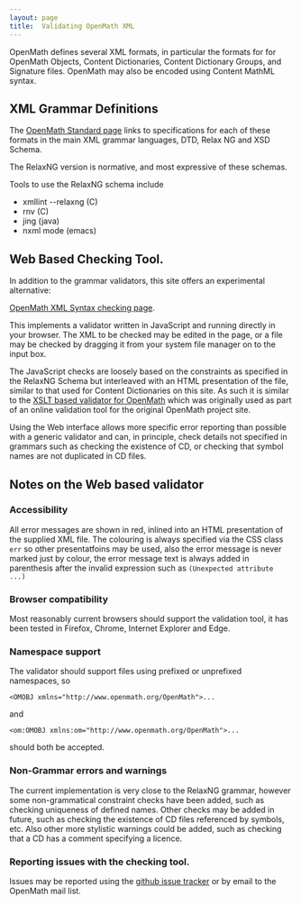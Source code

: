 ```yaml
---
layout: page
title:  Validating OpenMath XML
---
```



OpenMath defines several XML formats, in particular the formats for for OpenMath Objects,
Content Dictionaries, Content Dictionary Groups, and Signature files.
OpenMath may also be encoded using Content MathML syntax.

## XML Grammar Definitions

The [OpenMath Standard page](/standard/om20-editors-draft/#schema) links to specifications for each of these formats 
in the main XML grammar languages, DTD, Relax NG and XSD Schema. 

The RelaxNG version is normative, and most expressive of these schemas. 

Tools to use the RelaxNG schema include

  * xmllint --relaxng (C)
  * rnv (C)
  * jing (java)
  * nxml mode (emacs)

## Web Based Checking Tool.
In addition to the grammar validators, this site offers an experimental alternative:

[OpenMath XML Syntax checking page](/cd/check.html).

This implements a validator written in JavaScript and running directly in your browser.
The XML to be checked may be edited in the page, or a file may be checked by dragging it 
from your system file manager on to the input box.

The JavaScript checks are loosely based on the constraints as specified in the RelaxNG Schema but
interleaved with an HTML presentation of the file, similar to that used for Content Dictionaries
on this site. As such it is similar to the
[XSLT based validator for OpenMath](https://github.com/OpenMath/CDs/blob/master/lib/xsl/omvalidate.xsl)
which was originally used as part of an online validation tool for the original OpenMath project site.

Using the Web interface allows more specific error reporting than possible with a generic validator
and can, in principle, check details not specified in grammars such as checking the existence of CD, or checking that symbol 
names are not duplicated in CD files.


## Notes on the Web based validator
### Accessibility
All error messages are shown in red, inlined into an HTML presentation of the supplied XML file.
The colouring is always specified via the CSS class `err` so other presentatfoins may be used, also the 
error message is never marked just by colour, the error message text is always added in parenthesis after the 
invalid expression such as `(Unexpected attribute ...)`

### Browser compatibility
Most reasonably current browsers should support the validation tool, it has been tested in Firefox,
Chrome, Internet Explorer and Edge.

### Namespace support
The validator should support files using prefixed or unprefixed namespaces, so 

`<OMOBJ xmlns="http://www.openmath.org/OpenMath">...` 

and 

`<om:OMOBJ xmlns:om="http://www.openmath.org/OpenMath">...`

should both be accepted.

### Non-Grammar errors and warnings
The current implementation is very close to the RelaxNG grammar,
however some non-grammatical constraint checks have been added, such as checking uniqueness of defined names.
Other checks may be added in future, such as
checking the existence of CD files referenced by symbols, etc. Also other more stylistic warnings could be added,
such as checking that a CD has a comment specifying a licence.

### Reporting issues with the checking tool.
Issues may be reported using the [github issue tracker](https://github.com/OpenMath/OpenMath.github.io/issues)
or by email to the OpenMath mail list.

 
